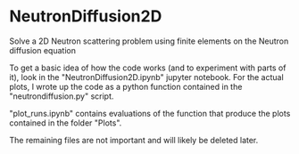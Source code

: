 # NeutronDiffusion2D
Solve a 2D Neutron scattering problem using finite elements on the Neutron diffusion equation

To get a basic idea of how the code works (and to experiment with parts of it), look in the
"NeutronDiffusion2D.ipynb" jupyter notebook. For the actual plots, I wrote up the code as a python function contained in the "neutrondiffusion.py" script.

"plot_runs.ipynb" contains  evaluations of the function that produce the plots contained in the folder "Plots".

The remaining files are not important and will likely be deleted later.
